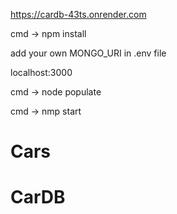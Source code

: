 <!------live site------->
https://cardb-43ts.onrender.com
 
 <!-- dependencies -->
cmd -> npm install

<!-- connection -->
add your own MONGO_URI in .env file

<!-- host -->
localhost:3000

<!-- populate the site-->
cmd ->  node populate

<!-- host -->
cmd -> nmp start
# Cars
# CarDB
